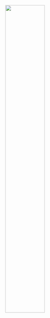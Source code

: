 <p align="center">
  <img src="https://66.media.tumblr.com/a98121a269716795ce3e76ea05986cb1/tumblr_pf2d2ikr321vjpqr1o2_500.gif" height="50%" width="50%">
  <br>
</p>
